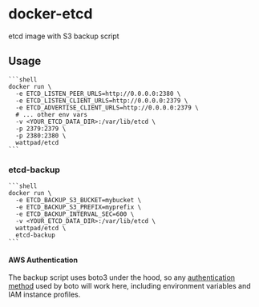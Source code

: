 # docker-etcd

etcd image with S3 backup script

## Usage

    ```shell
    docker run \
      -e ETCD_LISTEN_PEER_URLS=http://0.0.0.0:2380 \
      -e ETCD_LISTEN_CLIENT_URLS=http://0.0.0.0:2379 \
      -e ETCD_ADVERTISE_CLIENT_URLS=http://0.0.0.0:2379 \
      # ... other env vars
      -v <YOUR_ETCD_DATA_DIR>:/var/lib/etcd \
      -p 2379:2379 \
      -p 2380:2380 \
      wattpad/etcd
    ```

### etcd-backup

    ```shell
    docker run \
      -e ETCD_BACKUP_S3_BUCKET=mybucket \
      -e ETCD_BACKUP_S3_PREFIX=myprefix \
      -e ETCD_BACKUP_INTERVAL_SEC=600 \
      -v <YOUR_ETCD_DATA_DIR>:/var/lib/etcd \
      wattpad/etcd \
      etcd-backup
    ```

#### AWS Authentication

The backup script uses boto3 under the hood, so any [authentication method](http://boto3.readthedocs.io/en/latest/guide/configuration.html#configuring-credentials)
used by boto will work here, including environment variables and IAM instance profiles.
